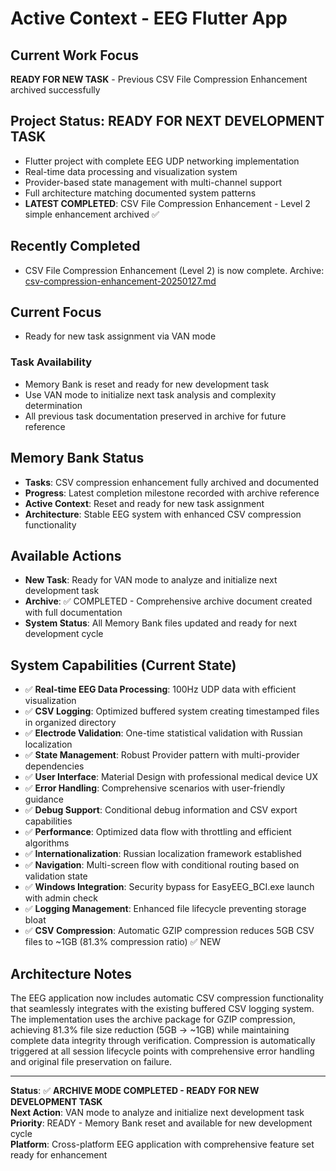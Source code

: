 ﻿# Active Context - EEG Flutter App

## Current Work Focus
**READY FOR NEW TASK** - Previous CSV File Compression Enhancement archived successfully

## Project Status: READY FOR NEXT DEVELOPMENT TASK
- Flutter project with complete EEG UDP networking implementation
- Real-time data processing and visualization system
- Provider-based state management with multi-channel support
- Full architecture matching documented system patterns
- **LATEST COMPLETED**: CSV File Compression Enhancement - Level 2 simple enhancement archived ✅

## Recently Completed
- CSV File Compression Enhancement (Level 2) is now complete. Archive: [csv-compression-enhancement-20250127.md](../docs/archive/csv-compression-enhancement-20250127.md)

## Current Focus
- Ready for new task assignment via VAN mode

### Task Availability
- Memory Bank is reset and ready for new development task
- Use VAN mode to initialize next task analysis and complexity determination
- All previous task documentation preserved in archive for future reference

## Memory Bank Status
- **Tasks**: CSV compression enhancement fully archived and documented
- **Progress**: Latest completion milestone recorded with archive reference
- **Active Context**: Reset and ready for new task assignment
- **Architecture**: Stable EEG system with enhanced CSV compression functionality

## Available Actions
- **New Task**: Ready for VAN mode to analyze and initialize next development task
- **Archive**: ✅ COMPLETED - Comprehensive archive document created with full documentation
- **System Status**: All Memory Bank files updated and ready for next development cycle

## System Capabilities (Current State)
- ✅ **Real-time EEG Data Processing**: 100Hz UDP data with efficient visualization
- ✅ **CSV Logging**: Optimized buffered system creating timestamped files in organized directory
- ✅ **Electrode Validation**: One-time statistical validation with Russian localization  
- ✅ **State Management**: Robust Provider pattern with multi-provider dependencies
- ✅ **User Interface**: Material Design with professional medical device UX
- ✅ **Error Handling**: Comprehensive scenarios with user-friendly guidance
- ✅ **Debug Support**: Conditional debug information and CSV export capabilities
- ✅ **Performance**: Optimized data flow with throttling and efficient algorithms
- ✅ **Internationalization**: Russian localization framework established
- ✅ **Navigation**: Multi-screen flow with conditional routing based on validation state
- ✅ **Windows Integration**: Security bypass for EasyEEG_BCI.exe launch with admin check
- ✅ **Logging Management**: Enhanced file lifecycle preventing storage bloat
- ✅ **CSV Compression**: Automatic GZIP compression reduces 5GB CSV files to ~1GB (81.3% compression ratio) ✅ NEW

## Architecture Notes
The EEG application now includes automatic CSV compression functionality that seamlessly integrates with the existing buffered CSV logging system. The implementation uses the archive package for GZIP compression, achieving 81.3% file size reduction (5GB → ~1GB) while maintaining complete data integrity through verification. Compression is automatically triggered at all session lifecycle points with comprehensive error handling and original file preservation on failure.

---

**Status**: ✅ **ARCHIVE MODE COMPLETED - READY FOR NEW DEVELOPMENT TASK**  
**Next Action**: VAN mode to analyze and initialize next development task  
**Priority**: READY - Memory Bank reset and available for new development cycle  
**Platform**: Cross-platform EEG application with comprehensive feature set ready for enhancement


